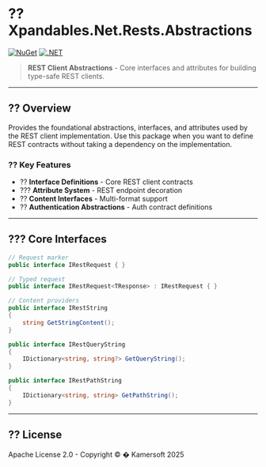 ﻿# ?? Xpandables.Net.Rests.Abstractions

[![NuGet](https://img.shields.io/badge/NuGet-preview-orange.svg)](https://www.nuget.org/)
[![.NET](https://img.shields.io/badge/.NET-10.0-purple.svg)](https://dotnet.microsoft.com/)

> **REST Client Abstractions** - Core interfaces and attributes for building type-safe REST clients.

---

## ?? Overview

Provides the foundational abstractions, interfaces, and attributes used by the REST client implementation. Use this package when you want to define REST contracts without taking a dependency on the implementation.

### ?? Key Features

- ?? **Interface Definitions** - Core REST client contracts
- ??? **Attribute System** - REST endpoint decoration
- ?? **Content Interfaces** - Multi-format support
- ?? **Authentication Abstractions** - Auth contract definitions

---

## ??? Core Interfaces

```csharp
// Request marker
public interface IRestRequest { }

// Typed request
public interface IRestRequest<TResponse> : IRestRequest { }

// Content providers
public interface IRestString
{
    string GetStringContent();
}

public interface IRestQueryString
{
    IDictionary<string, string?> GetQueryString();
}

public interface IRestPathString
{
    IDictionary<string, string> GetPathString();
}
```

---

## ?? License

Apache License 2.0 - Copyright © � Kamersoft 2025
